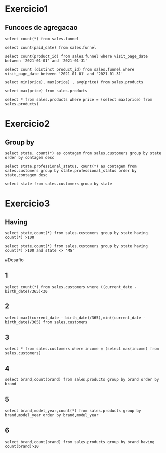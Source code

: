 # Exercicio1
## Funcoes de agregacao
`select count(*)
from sales.funnel
`

`select count(paid_date)
from sales.funnel`

`select count(product_id)
from sales.funnel
where visit_page_date between '2021-01-01' and '2021-01-31'
`

`select count (distinct product_id)
from sales.funnel
where visit_page_date between '2021-01-01' and '2021-01-31'
`

`select min(price), max(price) , avg(price)
from sales.products
`

`select max(price) from sales.products`

`select * from sales.products
where price = (select max(price) from sales.products)`

# Exercicio2
## Group by
`select state, count(*) as contagem
from sales.customers
group by state
order by contagem desc`

`select state,professional_status, count(*) as contagem
from sales.customers
group by state,professional_status
order by state,contagem desc  
`

`select state from sales.customers
group by state`

# Exercicio3
## Having

`select state,count(*)
from sales.customers
group by state
having count(*) >100
`

`select state,count(*)
from sales.customers
group by state
having count(*) >100
	and state <> 'MG'`

#Desafio
## 1
`select count(*) from sales.customers
where ((current_date - birth_date)/365)<30
`
## 2
`select max((current_date - birth_date)/365),min((current_date - birth_date)/365) from sales.customers`
## 3
`select * from sales.customers
where income = (select max(income) from sales.customers)`
## 4
`select brand,count(brand) from sales.products
group by brand
order by brand`
## 5
`select brand,model_year,count(*) from sales.products
group by brand,model_year
order by brand,model_year`
## 6
`select brand,count(brand) from sales.products
group by brand
having count(brand)>10`